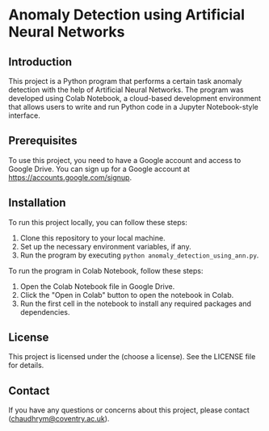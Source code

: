 # Anomaly Detection using Artificial Neural Networks

## Introduction

This project is a Python program that performs a certain task anomaly detection with the help of Artificial Neural Networks. The program was developed using Colab Notebook, a cloud-based development environment that allows users to write and run Python code in a Jupyter Notebook-style interface.

## Prerequisites

To use this project, you need to have a Google account and access to Google Drive. You can sign up for a Google account at https://accounts.google.com/signup.

## Installation

To run this project locally, you can follow these steps:

1. Clone this repository to your local machine.
2. Set up the necessary environment variables, if any.
3. Run the program by executing `python anomaly_detection_using_ann.py`.

To run the program in Colab Notebook, follow these steps:

1. Open the Colab Notebook file in Google Drive.
2. Click the "Open in Colab" button to open the notebook in Colab.
3. Run the first cell in the notebook to install any required packages and dependencies.

## License

This project is licensed under the (choose a license). See the LICENSE file for details.

## Contact

If you have any questions or concerns about this project, please contact (chaudhrym@coventry.ac.uk).
